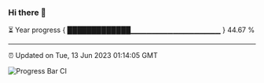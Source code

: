 ### Hi there 👋

⏳ Year progress { █████████████▁▁▁▁▁▁▁▁▁▁▁▁▁▁▁▁▁ } 44.67 %

---

⏰ Updated on Tue, 13 Jun 2023 01:14:05 GMT

![Progress Bar CI](https://github.com/JuvenileQ/Progress-Bar-CI/workflows/main/badge.svg)
